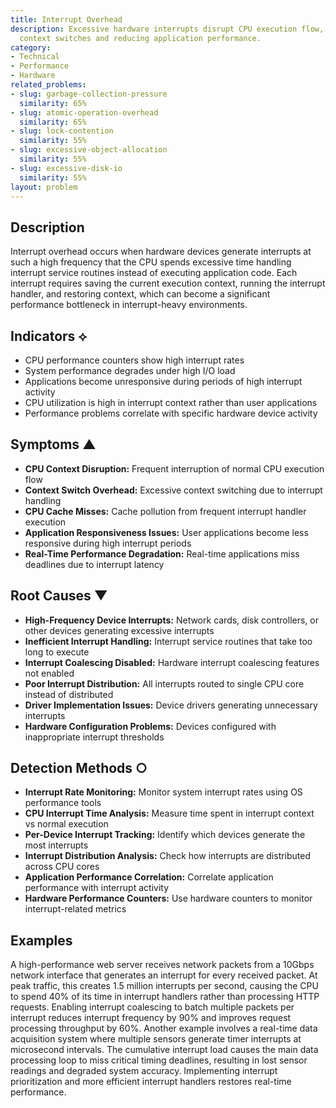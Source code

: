 ```yaml
---
title: Interrupt Overhead
description: Excessive hardware interrupts disrupt CPU execution flow, causing frequent
  context switches and reducing application performance.
category:
- Technical
- Performance
- Hardware
related_problems:
- slug: garbage-collection-pressure
  similarity: 65%
- slug: atomic-operation-overhead
  similarity: 65%
- slug: lock-contention
  similarity: 55%
- slug: excessive-object-allocation
  similarity: 55%
- slug: excessive-disk-io
  similarity: 55%
layout: problem
---
```


## Description

Interrupt overhead occurs when hardware devices generate interrupts at such a high frequency that the CPU spends excessive time handling interrupt service routines instead of executing application code. Each interrupt requires saving the current execution context, running the interrupt handler, and restoring context, which can become a significant performance bottleneck in interrupt-heavy environments.

## Indicators ⟡

- CPU performance counters show high interrupt rates
- System performance degrades under high I/O load
- Applications become unresponsive during periods of high interrupt activity
- CPU utilization is high in interrupt context rather than user applications
- Performance problems correlate with specific hardware device activity

## Symptoms ▲

- **CPU Context Disruption:** Frequent interruption of normal CPU execution flow
- **Context Switch Overhead:** Excessive context switching due to interrupt handling
- **CPU Cache Misses:** Cache pollution from frequent interrupt handler execution
- **Application Responsiveness Issues:** User applications become less responsive during high interrupt periods
- **Real-Time Performance Degradation:** Real-time applications miss deadlines due to interrupt latency

## Root Causes ▼

- **High-Frequency Device Interrupts:** Network cards, disk controllers, or other devices generating excessive interrupts
- **Inefficient Interrupt Handling:** Interrupt service routines that take too long to execute
- **Interrupt Coalescing Disabled:** Hardware interrupt coalescing features not enabled
- **Poor Interrupt Distribution:** All interrupts routed to single CPU core instead of distributed
- **Driver Implementation Issues:** Device drivers generating unnecessary interrupts
- **Hardware Configuration Problems:** Devices configured with inappropriate interrupt thresholds

## Detection Methods ○

- **Interrupt Rate Monitoring:** Monitor system interrupt rates using OS performance tools
- **CPU Interrupt Time Analysis:** Measure time spent in interrupt context vs normal execution
- **Per-Device Interrupt Tracking:** Identify which devices generate the most interrupts
- **Interrupt Distribution Analysis:** Check how interrupts are distributed across CPU cores
- **Application Performance Correlation:** Correlate application performance with interrupt activity
- **Hardware Performance Counters:** Use hardware counters to monitor interrupt-related metrics

## Examples

A high-performance web server receives network packets from a 10Gbps network interface that generates an interrupt for every received packet. At peak traffic, this creates 1.5 million interrupts per second, causing the CPU to spend 40% of its time in interrupt handlers rather than processing HTTP requests. Enabling interrupt coalescing to batch multiple packets per interrupt reduces interrupt frequency by 90% and improves request processing throughput by 60%. Another example involves a real-time data acquisition system where multiple sensors generate timer interrupts at microsecond intervals. The cumulative interrupt load causes the main data processing loop to miss critical timing deadlines, resulting in lost sensor readings and degraded system accuracy. Implementing interrupt prioritization and more efficient interrupt handlers restores real-time performance.
